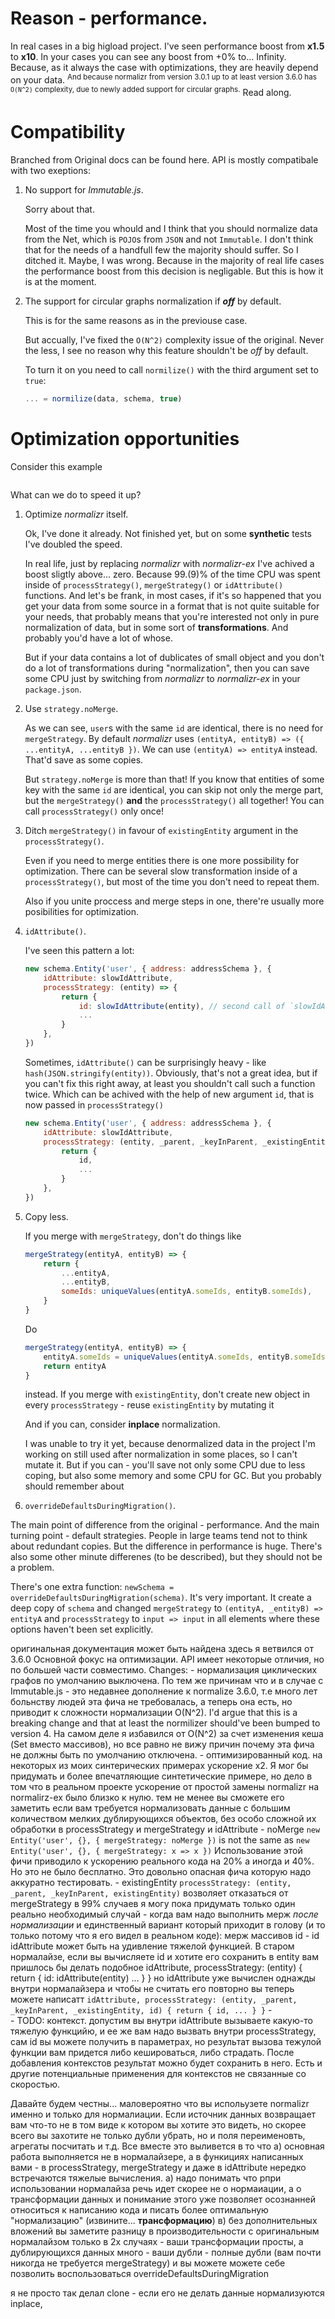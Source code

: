 # Reason - **performance**.

In real cases in a big higload project. I've seen performance boost from **x1.5** to **x10**.
In your cases you can see any boost from +0% to... Infinity. Because, as it always the case with optimizations, they are heavily depend on your data.
<sup>And because normalizr from version 3.0.1 up to at least version 3.6.0 has `O(N^2)` complexity, due to newly added support for circular graphs.</sup>
Read along.

# Compatibility

Branched from
Original docs can be found here. API is mostly compatibale with two exeptions:

1.  No support for _Immutable.js_.

	Sorry about that.

	Most of the time you whould and I think that you should normalize data from the Net, which is `POJO`s from `JSON` and not `Immutable`. I don't think that for the needs of a handfull few the majority should suffer. So I ditched it. Maybe, I was wrong. Because in the majority of real life cases the performance boost from this decision is negligable. But this is how it is at the moment.

1.  The support for circular graphs normalization if **_off_** by default.

	This is for the same reasons as in the previouse case.

	But accually, I've fixed the `O(N^2)` complexity issue of the original. Never the less, I see no reason why this feature shouldn't be _off_ by default.

	To turn it on you need to call `normilize()` with the third argument set to `true`:
	```js
	... = normilize(data, schema, true)
	```

# Optimization opportunities

Consider this example
```js
```

What can we do to speed it up?

1.  Optimize _normalizr_ itself.

	Ok, I've done it already. Not finished yet, but on some **synthetic** tests I've doubled the speed.

	In real life, just by replacing _normalizr_ with _normalizr-ex_ I've achived a boost sligtly above... zero. Because 99.(9)% of the time CPU was spent inside of `processStrategy()`, `mergeStrategy()` or `idAttribute()` functions. And let's be frank, in most cases, if it's so happened that you get your data from some source in a format that is not quite suitable for your needs, that probably means that you're interested not only in pure normalization of data, but in some sort of **transformations**. And probably you'd have a lot of whose.

	But if your data contains a lot of dublicates of small object and you don't do a lot of transformations during "normalization", then you can save some CPU just by switching from _normalizr_ to _normalizr-ex_ in your `package.json`.

1.  Use `strategy.noMerge`.

	As we can see, `user`s with the same `id` are identical, there is no need for `mergeStrategy`. By default _normalizr_ uses `(entityA, entityB) => ({ ...entityA, ...entityB })`. We can use `(entityA) => entityA` instead. That'd save as some copies.

	But `strategy.noMerge` is more than that! If you know that entities of some key with the same `id` are identical, you can skip not only the merge part, but the `mergeStrategy()` **and** the `processStrategy()` all together! You can call `processStrategy()` only once!

1.	Ditch `mergeStrategy()` in favour of `existingEntity` argument in the `processStrategy()`.

	Even if you need to merge entities there is one more possibility for optimization. There can be several slow transformation inside of a `processStrategy()`, but most of the time you don't need to repeat them.

	Also if you unite proccess and merge steps in one, there're usually more posibilities for optimization.

1.  `idAttribute()`.

	I've seen this pattern a lot:
	```js
	new schema.Entity('user', { address: addressSchema }, {
		idAttribute: slowIdAttribute,
		processStrategy: (entity) => {
			return {
				id: slowIdAttribute(entity), // second call of `slowIdAttribute()`
				...
			}
		},
	})
	```
	Sometimes, `idAttribute()` can be surprisingly heavy - like `hash(JSON.stringify(entity))`. Obviously, that's not a great idea, but if you can't fix this right away, at least you shouldn't call such a function twice. Which can be achived with the help of new argument `id`, that is now passed in `processStrategy()`
	```js
	new schema.Entity('user', { address: addressSchema }, {
		idAttribute: slowIdAttribute,
		processStrategy: (entity, _parent, _keyInParent, _existingEntity, id) => {
			return {
				id,
				...
			}
		},
	})
	```

1.	Copy less.

	If you merge with `mergeStrategy`, don't do things like 
	```js
	mergeStrategy(entityA, entityB) => {
		return {
			...entityA,
			...entityB,
			someIds: uniqueValues(entityA.someIds, entityB.someIds),
		}
	}
	```
	Do
	```js
	mergeStrategy(entityA, entityB) => {
		entityA.someIds = uniqueValues(entityA.someIds, entityB.someIds)
		return entityA
	}
	```
	instead.
	If you merge with `existingEntity`, don't create new object in every `processStrategy` - reuse `existingEntity` by mutating it

	And if you can, consider **inplace** normalization.

	I was unable to try it yet, because denormalized data in the project I'm working on still used after normalization in some places, so I can't mutate it. But if you can - you'll save not only some CPU due to less coping, but also some memory and some CPU for GC. But you probably should remember about 

1.  `overrideDefaultsDuringMigration()`.




The main point of difference from the original - performance. And the main turning point - default strategies. People in large teams tend not to think about redundant copies. But the difference in performance is huge. There's also some other minute differenes (to be described), but they should not be a problem.


There's one extra function: `newSchema = overrideDefaultsDuringMigration(schema)`. It's very important. It create a deep copy of `schema` and changed `mergeStrategy` to `(entityA, _entityB) => entityA` and `processStrategy` to `input => input` in all elements where these options haven't been set explicitly.


оригинальная документация может быть найдена здесь
я ветвился от 3.6.0
Основной фокус на оптимизации.
API имеет некоторые отличия, но по большей части совместимо.
Changes:
	-   нормализация циклических графов по умолчанию выключена. По тем же причинам что и в случае с Immutable.js - это недавнее дополнение к normalize 3.6.0, т.е много лет больнству людей эта фича не требовалась, а теперь она есть, но приводит к сложности нормализации O(N^2). I'd argue that this is a breaking change and that at least the normilizer should've been bumped to version 4.
		На самом деле я избавился от O(N^2) за счет изменения кеша (Set вместо массивов), но все равно не вижу причин почему эта фича не должны быть по умолчанию отключена.
	-   оптимизированный код. на некоторых из моих синтерических примерах ускорение x2. Я мог бы придумать и более впечатляющие синтетические примере, но дело в том что в реальном проекте ускорение от простой замены normalizr на normalirz-ex было близко к нулю.
		тем не менее вы сможете его заметить если вам требуется нормализовать данные с большим количеством мелких дублирующихся объектов, без особо сложной их обработки в processStrategy и mergeStrategy и idAttribute
	-   noMerge
		```
		new Entity('user', {}, {
			mergeStrategy: noMerge
		})
		```
		is not the same as
		```
		new Entity('user', {}, {
			mergeStrategy: x => x
		})
		```
		Использование этой фичи приводило к ускорению реального кода на 20% а иногда и 40%. Но это не было бесплатно. Это довольно опасная фича которую надо аккуратно тестировать.
	-   existingEntity
		```
		processStrategy: (entity, _parent, _keyInParent, existingEntity)
		```
		возволяет отказаться от mergeStrategy в 99% случаев
		я могу пока придумать только один реально необходимый случай - когда вам надо выполнить мерж _после нормализации_ и единственный вариант который приходит в голову (и то только потому что я его видел в реальном коде): мерж массивов id
	-   id
		idAttribute может быть на удивление тяжелой функцией. В старом нормалайзе, если вы вычисляете id и хотите его сохранить в entity вам пришлось бы делать подобное
		idAttribute,
		processStrategy: (entity) {
			return {
				id: idAttribute(entity)
				...
			}
		}
		но idAttribute уже вычислен однажды внутри нормалайзера и чтобы не считать его повторно вы теперь можете написатт
		```
		idAttribute,
		processStrategy: (entity, _parent, _keyInParent, _existingEntity, id) {
			return {
				id,
				...
			}
		}
		```
	-   
	-   TODO: контекст. допустим вы внутри idAttribute вызываете какую-то тяжелую функцийю, и ее же вам надо вызвать внутри processStrategy, сам id вы можете получить в параметрах, но результат вызова тежулой функции вам придется либо кешироваться, либо страдать. После добавления контекстов результат можно будет сохранить в него. Есть и другие потенциальные применения для контекстов не связанные со скоростью.
	   


Давайте будем честны... маловероятно что вы испольузете normalizr именно и только для нормалиации. Если источник данных возвращает вам что-то не в том виде к котором вы хотите это видеть, но скорее всего вы захотите не только дубли убрать, но и поля переименовть, агрегаты посчитать и т.д. Все вместе это выливется в то что
	а)  основная работа выполняется не в нормалайзере, а в функициях написанных вами - в processStrategy, mergeStrategy и даже в idAttribute нередко встречаются тяжелые вычисления.
	а)  надо понимать что рпри использовании нормалайза речь идет скорее не о нормаиации, а о трансформации данных и понимание этого уже позволяет осознанней относиться к написанию кода и писать более оптимальную "нормализацию" (извините... **трансформацию**)
	в)  без дополнительных вложений вы заметите разницу в производительности с оригинальным нормалайзом только в 2х случаях
		-   ваши трансформации просты, а дублирующихся данных много
		-   ваши дубли - полные дубли (вам почти никогда не требуется mergeStrategy) и вы можете можете себе позволить воспользоваться overrideDefaultsDuringMigration

я не просто так делал clone - если его не делать данные нормализуются inplace,